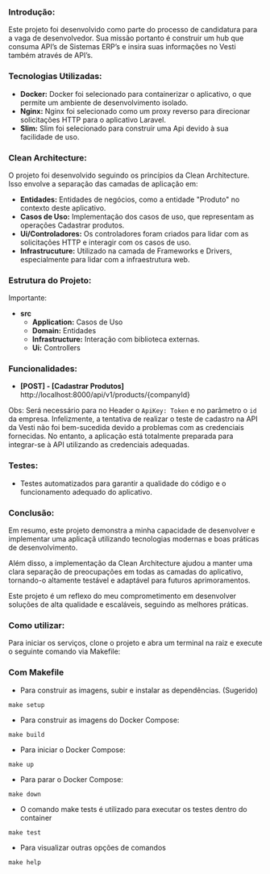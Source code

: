### Introdução:
Este projeto foi desenvolvido como parte do processo de candidatura para a vaga de desenvolvedor.
Sua missão portanto é construir um hub que consuma API’s de Sistemas ERP’s e insira
suas informações no Vesti também através de API’s.

### Tecnologias Utilizadas:
- **Docker:** Docker foi selecionado para containerizar o aplicativo, o que permite um ambiente de desenvolvimento isolado.
- **Nginx:** Nginx foi selecionado como um proxy reverso para direcionar solicitações HTTP para o aplicativo Laravel.
- **Slim:** Slim foi selecionado para construir uma Api devido à sua facilidade de uso.

### Clean Architecture:
O projeto foi desenvolvido seguindo os princípios da Clean Architecture. Isso envolve a separação das camadas de aplicação em:
- **Entidades:** Entidades de negócios, como a entidade "Produto" no contexto deste aplicativo.
- **Casos de Uso:** Implementação dos casos de uso, que representam as operações Cadastrar produtos.
- **Ui/Controladores:** Os controladores foram criados para lidar com as solicitações HTTP e interagir com os casos de uso.
- **Infrastrucuture:** Utilizado na camada de Frameworks e Drivers, especialmente para lidar com a infraestrutura web.

### Estrutura do Projeto:
Importante:
- **src**
    - **Application:** Casos de Uso
    - **Domain:** Entidades
    - **Infrastructure:** Interação com biblioteca externas.
    - **Ui:** Controllers

### Funcionalidades:
- **[POST] - [Cadastrar Produtos]** http://localhost:8000/api/v1/products/{companyId}

Obs: Será necessário para no Header o `ApiKey: Token` e no parâmetro o `id` da empresa.
Infelizmente, a tentativa de realizar o teste de cadastro na API da Vesti não foi bem-sucedida devido a problemas com 
as credenciais fornecidas. No entanto, a aplicação está totalmente preparada para integrar-se à API utilizando as credenciais adequadas.

### Testes:
- Testes automatizados para garantir a qualidade do código e o funcionamento adequado do aplicativo.

### Conclusão:
Em resumo, este projeto demonstra a minha capacidade de desenvolver e implementar uma aplicaçã utilizando tecnologias
modernas e boas práticas de desenvolvimento.

Além disso, a implementação da Clean Architecture ajudou a manter uma clara separação de preocupações em todas
as camadas do aplicativo, tornando-o altamente testável e adaptável para futuros aprimoramentos.

Este projeto é um reflexo do meu comprometimento em desenvolver soluções de alta qualidade e escaláveis, seguindo as melhores práticas.

### Como utilizar:
Para iniciar os serviços, clone o projeto e abra um terminal na raiz e execute o seguinte comando via Makefile:

### Com Makefile
- Para construir as imagens, subir e instalar as dependências. (Sugerido)
```make
make setup
```

- Para construir as imagens do Docker Compose:
```make
make build
```

- Para iniciar o Docker Compose:
```make
make up
```

- Para parar o Docker Compose:
```make
make down
```

- O comando make tests é utilizado para executar os testes dentro do container
```make
make test
```

- Para visualizar outras opções de comandos
```make
make help
```